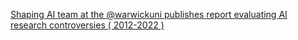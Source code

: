 [Shaping AI team at the @warwickuni publishes report evaluating AI research controversies ( 2012-2022 )](https://qi.tc/qi/112967)